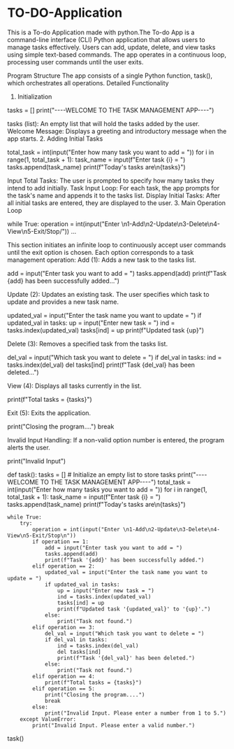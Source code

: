 # TO-DO-Application
This is a To-do Application made with python.The To-do App is a command-line interface (CLI) Python application that allows users to manage tasks effectively. Users can add, update, delete, and view tasks using simple text-based commands. The app operates in a continuous loop, processing user commands until the user exits.

Program Structure
The app consists of a single Python function, task(), which orchestrates all operations.
Detailed Functionality
1. Initialization

tasks = []
print("----WELCOME TO THE TASK MANAGEMENT APP----")

tasks (list): An empty list that will hold the tasks added by the user.
Welcome Message: Displays a greeting and introductory message when the app starts.
2. Adding Initial Tasks

total_task = int(input("Enter how many task you want to add = "))
for i in range(1, total_task + 1):
 task_name = input(f"Enter task {i} = ")
 tasks.append(task_name)
print(f"Today's tasks are\n{tasks}")

Input Total Tasks: The user is prompted to specify how many tasks they intend to add initially.
Task Input Loop: For each task, the app prompts for the task's name and appends it to the tasks list.
Display Initial Tasks: After all initial tasks are entered, they are displayed to the user.
3. Main Operation Loop

while True:
 operation = int(input("Enter \n1-Add\n2-Update\n3-Delete\n4-View\n5-Exit/Stop/"))
 ...

This section initiates an infinite loop to continuously accept user commands until the exit option is chosen. Each option corresponds to a task management operation:
Add (1): Adds a new task to the tasks list.

add = input("Enter task you want to add = ")
tasks.append(add)
print(f"Task {add} has been successfully added...")


Update (2): Updates an existing task. The user specifies which task to update and provides a new task name.

updated_val = input("Enter the task name you want to update = ")
if updated_val in tasks:
 up = input("Enter new task = ")
 ind = tasks.index(updated_val)
 tasks[ind] = up
 print(f"Updated task {up}")

Delete (3): Removes a specified task from the tasks list.

del_val = input("Which task you want to delete = ")
if del_val in tasks:
 ind = tasks.index(del_val)
 del tasks[ind]
 print(f"Task {del_val} has been deleted...")

View (4): Displays all tasks currently in the list.

print(f"Total tasks = {tasks}")


Exit (5): Exits the application.

print("Closing the program....")
break


Invalid Input Handling: If a non-valid option number is entered, the program alerts the user.

print("Invalid Input")






def task():
    tasks = []  # Initialize an empty list to store tasks
    print("----WELCOME TO THE TASK MANAGEMENT APP----")
    total_task = int(input("Enter how many tasks you want to add = "))
    for i in range(1, total_task + 1):
        task_name = input(f"Enter task {i} = ")
        tasks.append(task_name)
    print(f"Today's tasks are\n{tasks}")
    
    while True:
        try:
            operation = int(input("Enter \n1-Add\n2-Update\n3-Delete\n4-View\n5-Exit/Stop\n"))
            if operation == 1:
                add = input("Enter task you want to add = ")
                tasks.append(add)
                print(f"Task '{add}' has been successfully added.")
            elif operation == 2:
                updated_val = input("Enter the task name you want to update = ")
                if updated_val in tasks:
                    up = input("Enter new task = ")
                    ind = tasks.index(updated_val)
                    tasks[ind] = up
                    print(f"Updated task '{updated_val}' to '{up}'.")
                else:
                    print("Task not found.")
            elif operation == 3:
                del_val = input("Which task you want to delete = ")
                if del_val in tasks:
                    ind = tasks.index(del_val)
                    del tasks[ind]
                    print(f"Task '{del_val}' has been deleted.")
                else:
                    print("Task not found.")
            elif operation == 4:
                print(f"Total tasks = {tasks}")
            elif operation == 5:
                print("Closing the program....")
                break
            else:
                print("Invalid Input. Please enter a number from 1 to 5.")
        except ValueError:
            print("Invalid Input. Please enter a valid number.")

task()

